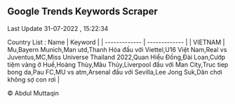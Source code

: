 

## Google Trends Keywords Scraper 
 
Last Update 31-07-2022 , 15:22:34

Country List :
 Name  | Keyword |
| ------------- | ------------- |
| VIETNAM | Mu,Bayern Munich,Man utd,Thanh Hóa đấu với Viettel,U16 Việt Nam,Real vs Juventus,MC,Miss Universe Thailand 2022,Quan Hiểu Đồng,Đài Loan,Cướp tiệm vàng ở Huế,Hoàng Thùy,Mâu Thủy,Liverpool đấu với Man City,Truc tiep bong da,Pau FC,MU vs atm,Arsenal đấu với Sevilla,Lee Jong Suk,Dân chơi không sợ con rơi |



© Abdul Muttaqin 
